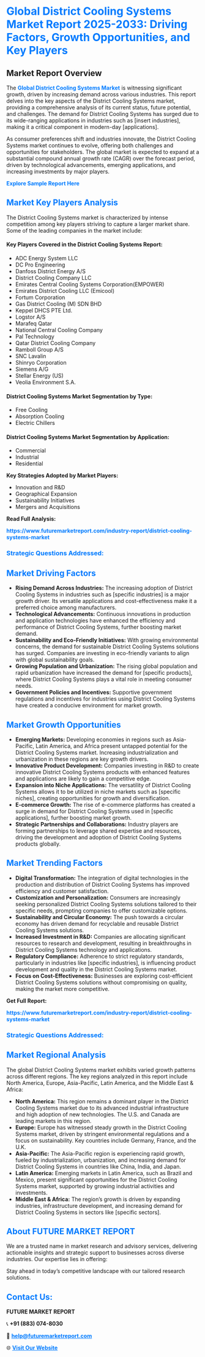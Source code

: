 <h1 style="color: #007BFF;">Global District Cooling Systems Market Report 2025-2033: Driving Factors, Growth Opportunities, and Key Players</h1>

<section id="overview">
<h2>Market Report Overview</h2>
<p>The <a href="https://www.futuremarketreport.com/industry-report/district-cooling-systems-market" style="color: #007BFF; text-decoration: none;"><strong>Global District Cooling Systems Market</strong></a> is witnessing significant growth, driven by increasing demand across various industries. This report delves into the key aspects of the District Cooling Systems market, providing a comprehensive analysis of its current status, future potential, and challenges. The demand for District Cooling Systems has surged due to its wide-ranging applications in industries such as [insert industries], making it a critical component in modern-day [applications].</p>
<p>As consumer preferences shift and industries innovate, the District Cooling Systems market continues to evolve, offering both challenges and opportunities for stakeholders. The global market is expected to expand at a substantial compound annual growth rate (CAGR) over the forecast period, driven by technological advancements, emerging applications, and increasing investments by major players.</p>
</section>

<section id="overview">
<p><a href="https://www.futuremarketreport.com/request-sample/reportId=57813" style="color: #007BFF; text-decoration: none;"><strong>Explore Sample Report Here</strong></a></p>
</section>

<section id="key-players">
<h2 style="color: #007BFF;">Market Key Players Analysis</h2>
<p>The District Cooling Systems market is characterized by intense competition among key players striving to capture a larger market share. Some of the leading companies in the market include:</p>
<h4>Key Players Covered in the District Cooling Systems Report:</h4>
<ul><li>ADC Energy System LLC</li><li>DC Pro Engineering</li><li>Danfoss District Energy A/S</li><li>District Cooling Company LLC</li><li>Emirates Central Cooling Systems Corporation(EMPOWER)</li><li>Emirates District Cooling LLC (Emicool)</li><li>Fortum Corporation</li><li>Gas District Cooling (M) SDN BHD</li><li>Keppel DHCS PTE Ltd.</li><li>Logstor A/S</li><li>Marafeq Qatar</li><li>National Central Cooling Company</li><li>Pal Technology</li><li>Qatar District Cooling Company</li><li>Ramboll Group A/S</li><li>SNC Lavalin</li><li>Shinryo Corporation</li><li>Siemens A/G</li><li>Stellar Energy (US)</li><li>Veolia Environment S.A.</li></ul>
<h4>District Cooling Systems Market Segmentation by Type:</h4>
<ul><li>Free Cooling</li><li>Absorption Cooling</li><li>Electric Chillers</li></ul>

<h4>District Cooling Systems Market Segmentation by Application:</h4>
<ul><li>Commercial</li><li>Industrial</li><li>Residential</li></ul>
<p><strong>Key Strategies Adopted by Market Players:</strong></p>
<ul>
<li>Innovation and R&D</li>
<li>Geographical Expansion</li>
<li>Sustainability Initiatives</li>
<li>Mergers and Acquisitions</li>
</ul>
</section>

<section>
<p><strong>Read Full Analysis: </strong></p><a href="https://www.futuremarketreport.com/industry-report/district-cooling-systems-market" style="color: #007BFF; text-decoration: none;"><strong>https://www.futuremarketreport.com/industry-report/district-cooling-systems-market</strong></a>
<h3 style="color: #007BFF;">Strategic Questions Addressed:</h3>
</section>

<section id="driving-factors">
<h2 style="color: #007BFF;">Market Driving Factors</h2>
<ul>
<li><strong>Rising Demand Across Industries:</strong> The increasing adoption of District Cooling Systems in industries such as [specific industries] is a major growth driver. Its versatile applications and cost-effectiveness make it a preferred choice among manufacturers.</li>
<li><strong>Technological Advancements:</strong> Continuous innovations in production and application technologies have enhanced the efficiency and performance of District Cooling Systems, further boosting market demand.</li>
<li><strong>Sustainability and Eco-Friendly Initiatives:</strong> With growing environmental concerns, the demand for sustainable District Cooling Systems solutions has surged. Companies are investing in eco-friendly variants to align with global sustainability goals.</li>
<li><strong>Growing Population and Urbanization:</strong> The rising global population and rapid urbanization have increased the demand for [specific products], where District Cooling Systems plays a vital role in meeting consumer needs.</li>
<li><strong>Government Policies and Incentives:</strong> Supportive government regulations and incentives for industries using District Cooling Systems have created a conducive environment for market growth.</li>
</ul>
</section>

<section id="growth-opportunities">
<h2 style="color: #007BFF;">Market Growth Opportunities</h2>
<ul>
<li><strong>Emerging Markets:</strong> Developing economies in regions such as Asia-Pacific, Latin America, and Africa present untapped potential for the District Cooling Systems market. Increasing industrialization and urbanization in these regions are key growth drivers.</li>
<li><strong>Innovative Product Development:</strong> Companies investing in R&D to create innovative District Cooling Systems products with enhanced features and applications are likely to gain a competitive edge.</li>
<li><strong>Expansion into Niche Applications:</strong> The versatility of District Cooling Systems allows it to be utilized in niche markets such as [specific niches], creating opportunities for growth and diversification.</li>
<li><strong>E-commerce Growth:</strong> The rise of e-commerce platforms has created a surge in demand for District Cooling Systems used in [specific applications], further boosting market growth.</li>
<li><strong>Strategic Partnerships and Collaborations:</strong> Industry players are forming partnerships to leverage shared expertise and resources, driving the development and adoption of District Cooling Systems products globally.</li>
</ul>
</section>

<section id="trending-factors">
<h2 style="color: #007BFF;">Market Trending Factors</h2>
<ul>
<li><strong>Digital Transformation:</strong> The integration of digital technologies in the production and distribution of District Cooling Systems has improved efficiency and customer satisfaction.</li>
<li><strong>Customization and Personalization:</strong> Consumers are increasingly seeking personalized District Cooling Systems solutions tailored to their specific needs, prompting companies to offer customizable options.</li>
<li><strong>Sustainability and Circular Economy:</strong> The push towards a circular economy has driven demand for recyclable and reusable District Cooling Systems solutions.</li>
<li><strong>Increased Investment in R&D:</strong> Companies are allocating significant resources to research and development, resulting in breakthroughs in District Cooling Systems technology and applications.</li>
<li><strong>Regulatory Compliance:</strong> Adherence to strict regulatory standards, particularly in industries like [specific industries], is influencing product development and quality in the District Cooling Systems market.</li>
<li><strong>Focus on Cost-Effectiveness:</strong> Businesses are exploring cost-efficient District Cooling Systems solutions without compromising on quality, making the market more competitive.</li>
</ul>
</section>

<section>
<p><strong>Get Full Report: </strong></p><a href="https://www.futuremarketreport.com/industry-report/district-cooling-systems-market" style="color: #007BFF; text-decoration: none;"><strong>https://www.futuremarketreport.com/industry-report/district-cooling-systems-market</strong></a>
<h3 style="color: #007BFF;">Strategic Questions Addressed:</h3>
</section>


<section id="regional-analysis">
<h2 style="color: #007BFF;">Market Regional Analysis</h2>
<p>The global District Cooling Systems market exhibits varied growth patterns across different regions. The key regions analyzed in this report include North America, Europe, Asia-Pacific, Latin America, and the Middle East & Africa:</p>
<ul>
<li><strong>North America:</strong> This region remains a dominant player in the District Cooling Systems market due to its advanced industrial infrastructure and high adoption of new technologies. The U.S. and Canada are leading markets in this region.</li>
<li><strong>Europe:</strong> Europe has witnessed steady growth in the District Cooling Systems market, driven by stringent environmental regulations and a focus on sustainability. Key countries include Germany, France, and the U.K.</li>
<li><strong>Asia-Pacific:</strong> The Asia-Pacific region is experiencing rapid growth, fueled by industrialization, urbanization, and increasing demand for District Cooling Systems in countries like China, India, and Japan.</li>
<li><strong>Latin America:</strong> Emerging markets in Latin America, such as Brazil and Mexico, present significant opportunities for the District Cooling Systems market, supported by growing industrial activities and investments.</li>
<li><strong>Middle East & Africa:</strong> The region’s growth is driven by expanding industries, infrastructure development, and increasing demand for District Cooling Systems in sectors like [specific sectors].</li>
</ul>
</section>

<footer>
<h2 style="color: #007BFF;">About FUTURE MARKET REPORT</h2>
<p>We are a trusted name in market research and advisory services, delivering actionable insights and strategic support to businesses across diverse industries. Our expertise lies in offering:</p>

<p>Stay ahead in today’s competitive landscape with our tailored research solutions.</p>

<h2 style="color: #007BFF;">Contact Us:</h2>
<p><strong>FUTURE MARKET REPORT</strong></p>
<p>📞 <strong>+91 (883) 074-8030</strong></p>
<p>📧 <strong><a href="mailto:help@futuremarketreport.com" style="color: #007BFF;">help@futuremarketreport.com</a></strong></p>
<p>🌐 <strong><a href="https://www.futuremarketreport.com/" style="color: #007BFF;">Visit Our Website</a></strong></p>
</footer>